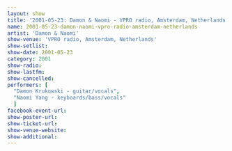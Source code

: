```yaml
---
layout: show
title: '2001-05-23: Damon & Naomi - VPRO radio, Amsterdam, Netherlands'
name: 2001-05-23-damon-naomi-vpro-radio-amsterdam-netherlands
artist: 'Damon & Naomi'
show-venue: 'VPRO radio, Amsterdam, Netherlands'
show-setlist: 
show-date: 2001-05-23
category: 2001
show-radio: 
show-lastfm: 
show-cancelled: 
performers: [
  "Damon Krukowski - guitar/vocals",
  "Naomi Yang - keyboards/bass/vocals"
  ]
facebook-event-url: 
show-poster-url: 
show-ticket-url: 
show-venue-website: 
show-additional: 
---
```


